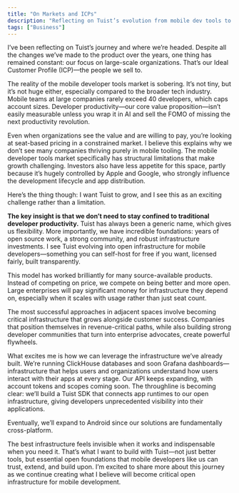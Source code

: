 ```yaml
---
title: "On Markets and ICPs"
description: "Reflecting on Tuist’s evolution from mobile dev tools to open infrastructure. The mobile developer market has constraints, but we’re building beyond productivity—creating self-hostable infrastructure that scales with app success, not just team size.​​​​​​​​​​​​​​​​"
tags: ["Business"]
---
```


I’ve been reflecting on Tuist’s journey and where we’re headed. Despite all the changes we’ve made to the product over the years, one thing has remained constant: our focus on large-scale organizations. That’s our Ideal Customer Profile (ICP)—the people we sell to.

The reality of the mobile developer tools market is sobering. It’s not tiny, but it’s not huge either, especially compared to the broader tech industry. Mobile teams at large companies rarely exceed 40 developers, which caps account sizes. Developer productivity—our core value proposition—isn’t easily measurable unless you wrap it in AI and sell the FOMO of missing the next productivity revolution.

Even when organizations see the value and are willing to pay, you’re looking at seat-based pricing in a constrained market. I believe this explains why we don’t see many companies thriving purely in mobile tooling. The mobile developer tools market specifically has structural limitations that make growth challenging. Investors also have less appetite for this space, partly because it’s hugely controlled by Apple and Google, who strongly influence the development lifecycle and app distribution.

Here’s the thing though: I want Tuist to grow, and I see this as an exciting challenge rather than a limitation.

**The key insight is that we don’t need to stay confined to traditional developer productivity.** Tuist has always been a generic name, which gives us flexibility. More importantly, we have incredible foundations: years of open source work, a strong community, and robust infrastructure investments. I see Tuist evolving into open infrastructure for mobile developers—something you can self-host for free if you want, licensed fairly, built transparently.

This model has worked brilliantly for many source-available products. Instead of competing on price, we compete on being better and more open. Large enterprises will pay significant money for infrastructure they depend on, especially when it scales with usage rather than just seat count.

The most successful approaches in adjacent spaces involve becoming critical infrastructure that grows alongside customer success. Companies that position themselves in revenue-critical paths, while also building strong developer communities that turn into enterprise advocates, create powerful flywheels.

What excites me is how we can leverage the infrastructure we’ve already built. We’re running ClickHouse databases and soon Grafana dashboards—infrastructure that helps users and organizations understand how users interact with their apps at every stage. Our API keeps expanding, with account tokens and scopes coming soon. The throughline is becoming clear: we’ll build a Tuist SDK that connects app runtimes to our open infrastructure, giving developers unprecedented visibility into their applications.

Eventually, we’ll expand to Android since our solutions are fundamentally cross-platform.

The best infrastructure feels invisible when it works and indispensable when you need it. That’s what I want to build with Tuist—not just better tools, but essential open foundations that mobile developers like us can trust, extend, and build upon. I’m excited to share more about this journey as we continue creating what I believe will become critical open infrastructure for mobile development.